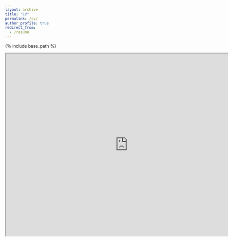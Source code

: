 ```yaml
---
layout: archive
title: "CV"
permalink: /cv/
author_profile: true
redirect_from:
  - /resume
---
```


{% include base_path %}

<!-- Please find my latest CV [here](http://KomaEc.github.io/files/Hanliang__Zhang_s_CV.pdf). -->

<iframe src=
  "http://KomaEc.github.io/files/Hanliang__Zhang_s_CV.pdf" 
  width="800"
  height="600">
</iframe>
